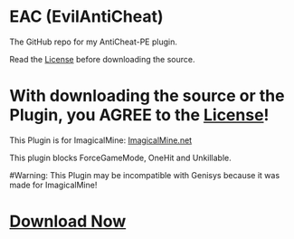 # EAC (EvilAntiCheat)
The GitHub repo for my AntiCheat-PE plugin.

Read the [License](https://github.com/DarkWav/AntiCheat/blob/master/LICENSE) before downloading the source.

# With downloading the source or the Plugin, you AGREE to the [License](https://github.com/DarkWav/AntiCheat/blob/master/LICENSE.md)!

This Plugin is for ImagicalMine: [ImagicalMine.net](http://adf.ly/1YbrDu)

This plugin blocks ForceGameMode, OneHit and Unkillable.

#Warning: This Plugin may be incompatible with Genisys because it was made for ImagicalMine!

# [Download Now](https://forums.imagicalmine.net/plugins/eac-evilanticheat.52/download?version=542)
